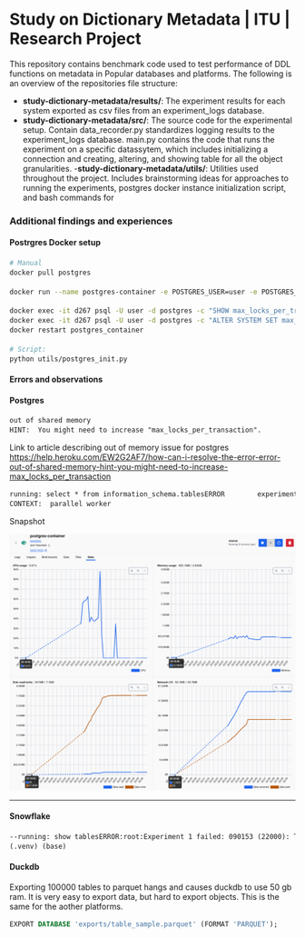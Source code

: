 # Study on Dictionary Metadata | ITU | Research Project

This repository contains benchmark code used to test performance of DDL functions on metadata in Popular databases and platforms.
The following is an overview of the repositories file structure:

- **study-dictionary-metadata/results/**: The experiment results for each system exported as csv files from an experiment_logs database.
- **study-dictionary-metadata/src/**: The source code for the experimental setup. Contain data_recorder.py standardizes logging results to the experiment_logs database.
  main.py contains the code that runs the experiment on a specific datassytem, which includes initializing a connection and creating, altering, and showing table for all the object granularities.
-**study-dictionary-metadata/utils/**: Utilities used throughout the project. Includes brainstorming ideas for approaches to running the experiments, postgres docker instance initialization script, and bash commands for

### Additional findings and experiences
#### Postrgres Docker setup

```bash
# Manual
docker pull postgres

docker run --name postgres-container -e POSTGRES_USER=user -e POSTGRES_PASSWORD=research-project -e POSTGRES_DB=postgres -p 5432:5432 -d postgres

docker exec -it d267 psql -U user -d postgres -c "SHOW max_locks_per_transaction;"
docker exec -it d267 psql -U user -d postgres -c "ALTER SYSTEM SET max_locks_per_transaction = 8192;"
docker restart postgres_container

# Script:
python utils/postgres_init.py
```

#### Errors and observations

#### Postgres

```txt
out of shared memory
HINT:  You might need to increase "max_locks_per_transaction".
```

Link to article describing out of memory issue for postgres <https://help.heroku.com/EW2G2AF7/how-can-i-resolve-the-error-error-out-of-shared-memory-hint-you-might-need-to-increase-max_locks_per_transaction>

```txt
running: select * from information_schema.tablesERROR        experiment_1():Experiment 1 failed: could not resize shared memory segment "/PostgreSQL.1080312552" to 2097152 bytes: No space left on device
CONTEXT:  parallel worker
```

Snapshot

![alt text](<assets/Screenshot 2024-11-03 at 23.30.17.png>)

---

#### Snowflake

```txt
--running: show tablesERROR:root:Experiment 1 failed: 090153 (22000): The result set size exceeded the max number of rows(10000) supported for SHOW statements. Use LIMIT option to limit result set to a smaller number.
(.venv) (base)
```

#### Duckdb

Exporting 100000 tables to parquet hangs and  causes duckdb to use 50 gb ram.
It is very easy to export data, but hard to export objects. This is the same for the aother platforms.

```sql
EXPORT DATABASE 'exports/table_sample.parquet' (FORMAT 'PARQUET');
```
